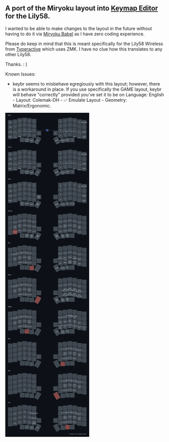 ## A port of the Miryoku layout into [Keymap Editor](https://github.com/nickcoutsos/keymap-editor) for the Lily58. 

I wanted to be able to make changes to the layout in the future without having to do it via [Miryoku Babel](https://github.com/manna-harbour/miryoku_babel) as I have zero coding experience. 

Please do keep in mind that this is meant specifically for the Lily58 Wireless from [Typeractive](https://typeractive.xyz/) which uses ZMK. I have no clue how this translates to any other Lily58.

Thanks. : )

Known Issues:
- keybr seems to misbehave egregiously with this layout; however, there is a workaround in place. If you use specifically the GAME layout, keybr will behave "correctly" provided you've set it to be on Language: English - Layout: Colemak-DH - ✅ Emulate Layout - Geometry: Matrix/Ergonomic.

<img src='./lily58.png?raw=true'>
